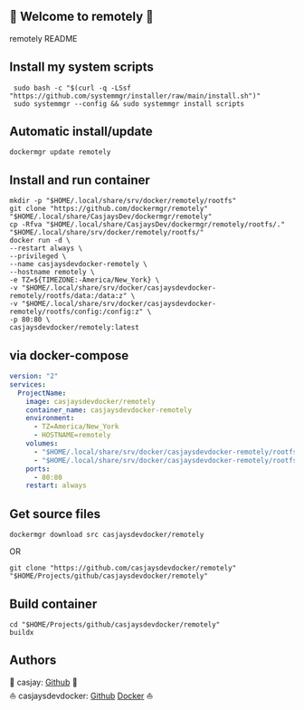 ## 👋 Welcome to remotely 🚀  

remotely README  
  
  
## Install my system scripts  

```shell
 sudo bash -c "$(curl -q -LSsf "https://github.com/systemmgr/installer/raw/main/install.sh")"
 sudo systemmgr --config && sudo systemmgr install scripts  
```
  
## Automatic install/update  
  
```shell
dockermgr update remotely
```
  
## Install and run container
  
```shell
mkdir -p "$HOME/.local/share/srv/docker/remotely/rootfs"
git clone "https://github.com/dockermgr/remotely" "$HOME/.local/share/CasjaysDev/dockermgr/remotely"
cp -Rfva "$HOME/.local/share/CasjaysDev/dockermgr/remotely/rootfs/." "$HOME/.local/share/srv/docker/remotely/rootfs/"
docker run -d \
--restart always \
--privileged \
--name casjaysdevdocker-remotely \
--hostname remotely \
-e TZ=${TIMEZONE:-America/New_York} \
-v "$HOME/.local/share/srv/docker/casjaysdevdocker-remotely/rootfs/data:/data:z" \
-v "$HOME/.local/share/srv/docker/casjaysdevdocker-remotely/rootfs/config:/config:z" \
-p 80:80 \
casjaysdevdocker/remotely:latest
```
  
## via docker-compose  
  
```yaml
version: "2"
services:
  ProjectName:
    image: casjaysdevdocker/remotely
    container_name: casjaysdevdocker-remotely
    environment:
      - TZ=America/New_York
      - HOSTNAME=remotely
    volumes:
      - "$HOME/.local/share/srv/docker/casjaysdevdocker-remotely/rootfs/data:/data:z"
      - "$HOME/.local/share/srv/docker/casjaysdevdocker-remotely/rootfs/config:/config:z"
    ports:
      - 80:80
    restart: always
```
  
## Get source files  
  
```shell
dockermgr download src casjaysdevdocker/remotely
```
  
OR
  
```shell
git clone "https://github.com/casjaysdevdocker/remotely" "$HOME/Projects/github/casjaysdevdocker/remotely"
```
  
## Build container  
  
```shell
cd "$HOME/Projects/github/casjaysdevdocker/remotely"
buildx 
```
  
## Authors  
  
🤖 casjay: [Github](https://github.com/casjay) 🤖  
⛵ casjaysdevdocker: [Github](https://github.com/casjaysdevdocker) [Docker](https://hub.docker.com/u/casjaysdevdocker) ⛵  
